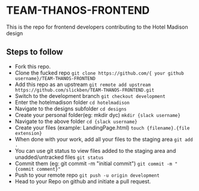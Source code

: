 # TEAM-THANOS-FRONTEND

This is the repo for frontend developers contributing to the Hotel Madison design

## Steps to follow

- Fork this repo.
- Clone the fucked repo
  `git clone https://github.com/{ your github username}/TEAM-THANOS-FRONTEND`
- Add this repo as an upstream
  `git remote add upstream https://github.com/slickben/TEAM-THANOS-FRONTEND.git`
- Switch to the development branch
  `git checkout development`
- Enter the hotelmadison folder
  `cd hotelmadison`
- Navigate to the designs subfolder
  `cd designs`
- Create your personal folder(eg: mkdir dyc)
  `mkdir {slack username}`
- Navigate to the above folder
  `cd {slack username}`
- Create your files (example: LandingPage.html)
  `touch {filename}.{file extension}`
- When done with your work, add all your files to the staging area
  `git add .`
- You can use git status to view files added to the staging area and unadded/untracked files
  `git status`
- Commit them (eg: git commit -m "initial commit")
  `git commit -m "{commit comment}"`
- Push to your remote repo
  `git push -u origin development`
- Head to your Repo on github and initiate a pull request.

